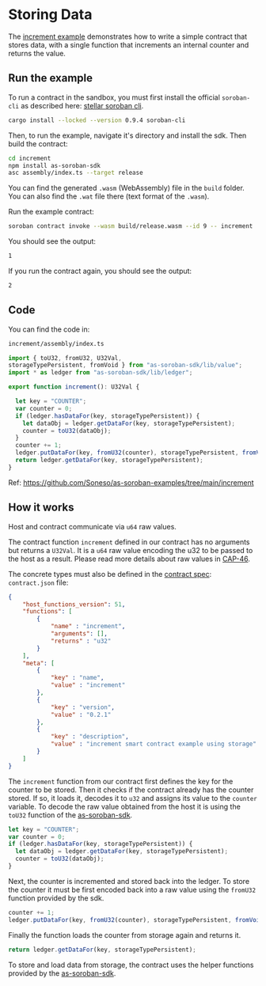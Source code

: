 # Storing Data

The [increment example](https://github.com/Soneso/as-soroban-examples/tree/main/increment) demonstrates how to write a simple contract that stores data, with a single function that increments an internal counter and returns the value.


## Run the example

To run a contract in the sandbox, you must first install the official `soroban-cli` as described here: [stellar soroban cli](https://github.com/stellar/soroban-cli).

```sh
cargo install --locked --version 0.9.4 soroban-cli
```

Then, to run the example, navigate it's directory and install the sdk. Then build the contract:

```sh
cd increment
npm install as-soroban-sdk
asc assembly/index.ts --target release
```

You can find the generated `.wasm` (WebAssembly) file in the `build` folder. You can also find the `.wat` file there (text format of the `.wasm`).

Run the example contract:

```sh
soroban contract invoke --wasm build/release.wasm --id 9 -- increment
```

You should see the output:
```sh
1
```

If you run the contract again, you should see the output:
```sh
2
```

## Code

You can find the code in:

```sh
increment/assembly/index.ts
```

```typescript
import { toU32, fromU32, U32Val, 
storageTypePersistent, fromVoid } from "as-soroban-sdk/lib/value";
import * as ledger from "as-soroban-sdk/lib/ledger";

export function increment(): U32Val {

  let key = "COUNTER";
  var counter = 0;
  if (ledger.hasDataFor(key, storageTypePersistent)) {
    let dataObj = ledger.getDataFor(key, storageTypePersistent);
    counter = toU32(dataObj);
  }
  counter += 1;
  ledger.putDataFor(key, fromU32(counter), storageTypePersistent, fromVoid());
  return ledger.getDataFor(key, storageTypePersistent);
}
```

Ref: https://github.com/Soneso/as-soroban-examples/tree/main/increment

## How it works

Host and contract communicate via `u64` raw values. 

The contract function `increment` defined in our contract has no arguments but returns a `U32Val`. It is a `u64` raw value encoding the u32 to be passed to the host as a result. Please read more details about raw values in [CAP-46](https://github.com/stellar/stellar-protocol/blob/master/core/cap-0046.md#host-value-type).

The concrete types must also be defined in the [contract spec](https://github.com/Soneso/as-soroban-sdk#understanding-contract-metadata): `contract.json` file:

```json
{
    "host_functions_version": 51,
    "functions": [
        {
            "name" : "increment",
            "arguments": [],
            "returns" : "u32"
        }
    ],
    "meta": [
        {
            "key" : "name",
            "value" : "increment"
        },
        {
            "key" : "version",
            "value" : "0.2.1"
        },
        {
            "key" : "description",
            "value" : "increment smart contract example using storage"
        }
    ]
}
```

The `increment` function from our contract first defines the key for the counter to be stored. Then it checks if the contract already has the counter stored. If so,
it loads it, decodes it to `u32` and assigns its value to the `counter` variable. To decode the raw value obtained from the host it is using the `toU32` function of the [as-soroban-sdk](https://github.com/Soneso/as-soroban-sdk).

```typescript
let key = "COUNTER";
var counter = 0;
if (ledger.hasDataFor(key, storageTypePersistent)) {
  let dataObj = ledger.getDataFor(key, storageTypePersistent);
  counter = toU32(dataObj);
}
```

Next, the counter is incremented and stored back into the ledger. To store the counter it must be first encoded back into a raw value using the `fromU32` function provided by the sdk.

```typescript
counter += 1;
ledger.putDataFor(key, fromU32(counter), storageTypePersistent, fromVoid());
```

Finally the function loads the counter from storage again and returns it.

```typescript
return ledger.getDataFor(key, storageTypePersistent);
```
To store and load data from storage, the contract uses the helper functions provided by the [as-soroban-sdk](https://github.com/Soneso/as-soroban-sdk).